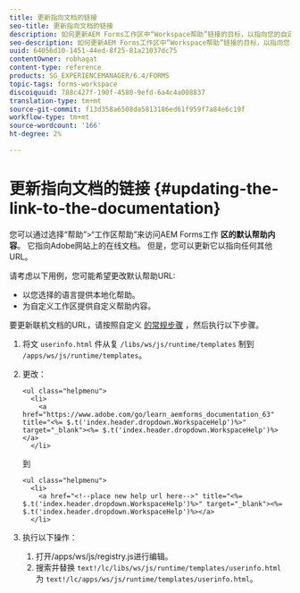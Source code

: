 ```yaml
---
title: 更新指向文档的链接
seo-title: 更新指向文档的链接
description: 如何更新AEM Forms工作区中“Workspace帮助”链接的目标，以指向您的自定义文档链接。
seo-description: 如何更新AEM Forms工作区中“Workspace帮助”链接的目标，以指向您的自定义文档链接。
uuid: 64056d10-1451-44ed-8f25-81a21037dc75
contentOwner: robhagat
content-type: reference
products: SG_EXPERIENCEMANAGER/6.4/FORMS
topic-tags: forms-workspace
discoiquuid: 788c427f-190f-4580-9efd-6a4c4a008837
translation-type: tm+mt
source-git-commit: f13d358a6508da5813186ed61f959f7a84e6c19f
workflow-type: tm+mt
source-wordcount: '166'
ht-degree: 2%

---
```



# 更新指向文档的链接 {#updating-the-link-to-the-documentation}

您可以通过选择“帮助”>“工作区帮助”来访问AEM Forms工作 **区的默认帮助内容**。 它指向Adobe网站上的在线文档。 但是，您可以更新它以指向任何其他URL。

请考虑以下用例，您可能希望更改默认帮助URL:

* 以您选择的语言提供本地化帮助。
* 为自定义工作区提供自定义帮助内容。

要更新联机文档的URL，请按照自定义 [的常规步骤](/help/forms/using/generic-steps-html-workspace-customization.md) ，然后执行以下步骤。

1. 将文 `userinfo.html` 件从复 `/libs/ws/js/runtime/templates` 制到 `/apps/ws/js/runtime/templates`。
1. 更改：

   ```
   <ul class="helpmenu">
     <li>            
       <a href="https://www.adobe.com/go/learn_aemforms_documentation_63" title="<%= $.t('index.header.dropdown.WorkspaceHelp')%>" target="_blank"><%= $.t('index.header.dropdown.WorkspaceHelp')%></a>
     </li>
   ```

   到

   ```
   <ul class="helpmenu">
     <li>            
       <a href="<!--place new help url here-->" title="<%= $.t('index.header.dropdown.WorkspaceHelp')%>" target="_blank"><%= $.t('index.header.dropdown.WorkspaceHelp')%></a>
     </li>
   ```

1. 执行以下操作：

   1. 打开/apps/ws/js/registry.js进行编辑。
   1. 搜索并替换 `text!/lc/libs/ws/js/runtime/templates/userinfo.html` 为 `text!/lc/apps/ws/js/runtime/templates/userinfo.html`。
